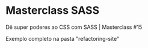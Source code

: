#  Masterclass SASS


<p>Dê super poderes ao CSS com SASS | Masterclass #15</p>
<p>Exemplo completo na pasta "refactoring-site"</p>
